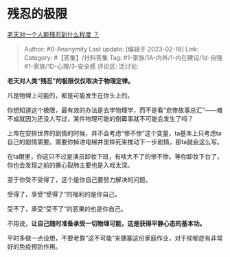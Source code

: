# 残忍的极限
[老天对一个人能残忍到什么程度 ？](https://www.zhihu.com/question/517022439/answer/2899577080)

> Author: #0-Anonymity
> Last update: [编辑于 2023-02-18]
> Link:
> Category: #【答集】/社科答集
> Tag: #1-家族/1A-内外/1-内在建设/1d-自强 #1-家族/1D-心理/3-安全感
> 评论区:
> 泛讨论:

**老天对人类“残忍”的极限仅仅取决于物理定律。**

凡是物理上可能的，都是可能发生在你头上的。

你想知道这个极限，最有效的办法是去学物理学，而不是看“悲惨故事总汇”——难不成就因为还没人写过，某件物理可能的倒霉事就不可能会发生了吗？

上帝在安排世界的剧情的时候，并不会考虑“惨不惨”这个变量，ta基本上只考虑ta自己的剧情需要。需要你掉进电梯井里摔死来推动下一步剧情，那ta就会这么写。

在ta眼里，你这只不过是演员卸妆下班，有啥大不了的惨不惨。等你卸妆下台了，你也会发现之前的撕心裂肺主要也是入戏太深。

至于你受不受得了，这个是你自己要努力解决的问题。

受得了，享受“受得了”的福利的是你自己。

受不了，承受“受不了”的恶果的也是你自己。

不用说，**让自己随时准备承受一切物理可能，这是获得平静心态的基本功。**

平时多做一点设想，不要老靠“这不可能”来搪塞这份家庭作业，对于抑郁症有非常好的免疫预防作用。
